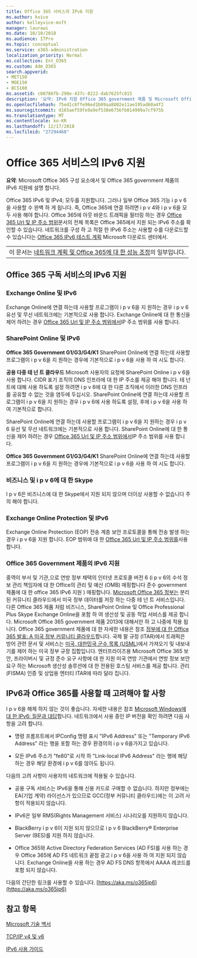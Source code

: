 ```yaml
---
title: Office 365 서비스의 IPv6 지원
ms.author: kvice
author: kelleyvice-msft
manager: laurawi
ms.date: 10/10/2018
ms.audience: ITPro
ms.topic: conceptual
ms.service: o365-administration
localization_priority: Normal
ms.collection: Ent_O365
ms.custom: Adm_O365
search.appverid:
- MET150
- MOE150
- BCS160
ms.assetid: c08786fb-298e-437c-8222-dab7625fc815
description: '요약: IPv6 지원 Office 365 government 제품 및 Microsoft Office 365 구성 요소에 설명합니다.'
ms.openlocfilehash: 75ed1c8ffe96ed1b09aa8802e11ae195ad60a4f2
ms.sourcegitcommit: d165aef59fe9a9ef538e6756fb014909a7cf975b
ms.translationtype: MT
ms.contentlocale: ko-KR
ms.lasthandoff: 12/17/2018
ms.locfileid: "27294468"
---
```

# <a name="ipv6-support-in-office-365-services"></a>Office 365 서비스의 IPv6 지원

 **요약**: Microsoft Office 365 구성 요소에서 및 Office 365 government 제품의 IPv6 지원에 설명 합니다.
  
Office 365 IPv6 및 IPv4; 모두를 지원합니다. 그러나 일부 Office 365 기능 i p v 6을 사용할 수 완벽 하 게 됩니다. 즉, Office 365에 연결 하려면 i p v 4와 i p v 6을 모두 사용 해야 합니다. Office 365에 아웃 바운드 트래픽을 필터링 하는 경우 [Office 365 Url 및 IP 주소 범위](https://go.microsoft.com/fwlink/?LinkId=293744)문서의 전체 목록은 Office 365에서 지원 되는 IPv6 주소를 확인할 수 있습니다. 네트워크를 구성 하 고 적절 한 IPv6 주소는 사용할 수를 다운로드할 수 있습니다는 [Office 365 IPv6 테스트 계획](https://go.microsoft.com/fwlink/?LinkId=293447) Microsoft 다운로드 센터에서.
  
||
|:-----|
| 이 문서는 [네트워크 계획 및 Office 365에 대 한 성능 조정](https://aka.ms/tune)의 일부입니다.|

## <a name="ipv6-support-in-office-365-subscription-service"></a>Office 365 구독 서비스의 IPv6 지원

### <a name="exchange-online-and-ipv6"></a>Exchange Online 및 IPv6

Exchange Online에 연결 하는데 사용할 프로그램이 i p v 6을 지 원하는 경우 i p v 6 유선 및 무선 네트워크에는 기본적으로 사용 합니다. Exchange Online에 대 한 통신을 제어 하려는 경우 [Office 365 Url 및 IP 주소 범위에서](https://go.microsoft.com/fwlink/?LinkId=293744)IP 주소 범위를 사용 합니다.
  
### <a name="sharepoint-online-and-ipv6"></a>SharePoint Online 및 IPv6

 **Office 365 Government G1/G3/G4/K1** SharePoint Online에 연결 하는데 사용할 프로그램이 i p v 6을 지 원하는 경우에 기본적으로 i p v 6을 사용 하 여 시도 합니다.
  
 **공용 다중 테 넌 트 클라우드** Microsoft 사용자의 요청에 SharePoint Online i p v 6을 사용 합니다. CIDR 표기 조직의 DNS 인프라에 대 한 IP 주소를 제공 해야 합니다. 테 넌 트에 대해 사용 하도록 설정 하려면 i p v 6에 대 한 다른 조직에서 이러한 DNS 인프라를 공유할 수 없는 것을 염두에 두십시오. SharePoint Online에 연결 하는데 사용할 프로그램이 i p v 6을 지 원하는 경우 i p v 6에 사용 하도록 설정, 후에 i p v 6을 사용 하 여 기본적으로 합니다.
  
SharePoint Online에 연결 하는데 사용할 프로그램이 i p v 6을 지 원하는 경우 i p v 6 유선 및 무선 네트워크에는 기본적으로 사용 합니다. SharePoint Online에 대 한 통신을 제어 하려는 경우 [Office 365 Url 및 IP 주소 범위에서](https://go.microsoft.com/fwlink/?LinkId=293744)IP 주소 범위를 사용 합니다.
  
 **Office 365 Government G1/G3/G4/K1** SharePoint Online에 연결 하는데 사용할 프로그램이 i p v 6을 지 원하는 경우에 기본적으로 i p v 6을 사용 하 여 시도 합니다.
  
### <a name="skype-for-business-and-ipv6"></a>비즈니스 및 i p v 6에 대 한 Skype

I p v 6은 비즈니스에 대 한 Skype에서 지원 되지 않으며 더이상 사용할 수 없습니다 주의 해야 합니다.
  
### <a name="exchange-online-protection-and-ipv6"></a>Exchange Online Protection 및 IPv6

Exchange Online Protection (EOP) 전송 계층 보안 프로토콜을 통해 전송 발생 하는 경우 i p v 6을 지원 합니다. EOP 범위에 대 한 [Office 365 Url 및 IP 주소 범위를](https://go.microsoft.com/fwlink/?LinkId=293744)사용 합니다.
  
### <a name="ipv6-support-for-office-365-government-offerings"></a>Office 365 Government 제품의 IPv6 지원

중역이 부서 및 기관,으로 연방 정부 채택의 인터넷 프로토콜 버전 6 (i p v 6의 수석 정보 관리 책임자에 대 한 Office의 관리 및 예산 (OMB) 매핑합니다 준수 government 제품에 대 한 office 365 IPv6 지원 ) 매핑합니다. [Microsoft Office 365 정부는](https://go.microsoft.com/fwlink/p/?LinkId=325414) 분리 된 커뮤니티 클라우드에서 미국 정부 데이터를 저장 하는 다중 테 넌 트 서비스입니다. 다른 Office 365 제품 처럼 비즈니스, SharePoint Online 및 Office Professional Plus Skype Exchange Online을 포함 하 여 생산성 및 공동 작업 서비스를 제공 합니다. Microsoft Office 365 government 제품 2013에 대해서만 하 고 나중에 적용 됩니다. Office 365 government 제품에 대 한 자세한 내용은 참조 [정부에 대 한 Office 365 발표: A 미국 정부 커뮤니티 클라우드](https://go.microsoft.com/fwlink/p/?LinkId=325414)합니다. 국제 팔 규정 (ITAR)에서 트래픽은 방어 관련 문서 및 서비스는 [미국, 대한민국 군수 목록 (USML)](https://go.microsoft.com/fwlink/p/?LinkId=325415)에서 가져오기 및 내보내기를 제어 하는 미국 정부 규정 집합입니다. 엔터프라이즈용 Microsoft Office 365 보안, 프라이버시 및 규정 준수 요구 사항에 대 한 지원 미국 연방 기관에서 연방 정보 보안 요구 하는 Microsoft 생산성 솔루션에 대 한 전용된 호스팅 서비스를 제공 합니다. 관리 (FISMA) 인증 및 상업용 엔터티 ITAR에 따라 달라 집니다.
  
## <a name="things-to-consider-when-using-ipv6-and-office-365"></a>IPv6과 Office 365를 사용할 때 고려해야 할 사항

I p v 6을 해제 하지 않는 것이 좋습니다. 자세한 내용은 참조 [Microsoft Windows에 대 한 IPv6: 질문과 대답](https://go.microsoft.com/fwlink/p/?LinkId=325418)합니다. 네트워크에서 사용 중인 IP 버전을 확인 하려면 다음 사항을 고려 합니다.
  
- 명령 프롬프트에서 IPConfig 명령 표시 "IPv6 Address" 또는 "Temporary IPv6 Address" 라는 행을 포함 하는 경우 환경의의 i p v 6을가지고 있습니다.

- 모든 IPv6 주소가 "fe80"로 시작 하 "Link-local IPv6 Address" 라는 행에 해당 하는 경우 해당 환경에 i p v 6를 않아도 됩니다.

다음의 고려 사항이 사용자의 네트워크에 적용될 수 있습니다.
  
- 공용 구독 서비스는 IPv6을 통해 신용 카드로 구매할 수 없습니다. 하지만 정부에는 EA(기업 계약) 라이선스가 있으므로 GCC(정부 커뮤니티 클라우드)에는 이 고려 사항이 적용되지 않습니다.

- IPv6은 일부 RMS(Rights Management 서비스) 시나리오를 지원하지 않습니다.

- BlackBerry i p v 6이 지원 되지 않으므로 i p v 6 BlackBerry® Enterprise Server (BES)를 지원 하지 않습니다.

- Office 365와 Active Directory Federation Services (AD FS)를 사용 하는 경우 Office 365에 AD FS 네트워크 끝점 광고 i p v 6을 사용 하 여 지원 되지 않습니다. Exchange Online을 사용 하는 경우 AD FS DNS 항목에서 AAAA 레코드를 포함 되지 않습니다. 

다음의 간단한 링크를 사용할 수 있습니다. [https://aka.ms/o365ip6](https://aka.ms/o365ip6)
  
## <a name="see-also"></a>참고 항목

[Microsoft 기술 백서](https://go.microsoft.com/fwlink/p/?linkid=525743)
  
[TCP/IP v4 및 v6](https://go.microsoft.com/fwlink/p/?LinkID=211898)
  
[IPv6 사용 가이드](https://go.microsoft.com/fwlink/p/?LinkID=237480)
